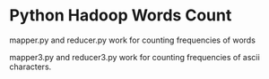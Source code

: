 # Python Hadoop Words Count

mapper.py and reducer.py work for counting frequencies of words

mapper3.py and reducer3.py work for counting frequencies of ascii characters.

